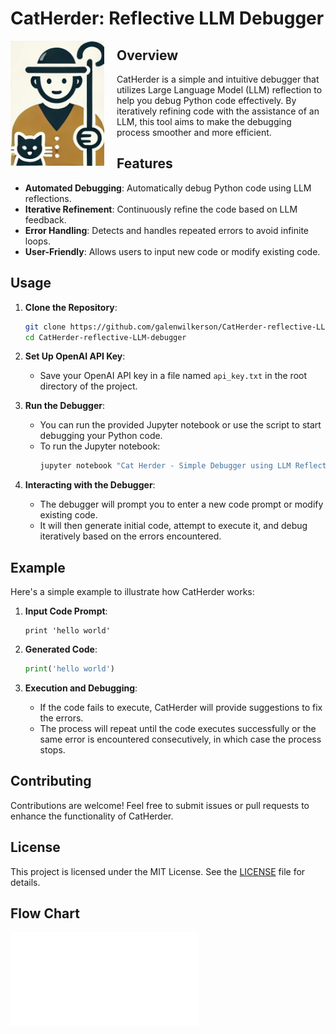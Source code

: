 # CatHerder: Reflective LLM Debugger

<img src="cat_herder.png" alt="CatHerder Debugger" width="150" height="200" align="left" style="margin-right: 20px;"/>

## Overview

CatHerder is a simple and intuitive debugger that utilizes Large Language Model (LLM) reflection to help you debug Python code effectively. By iteratively refining code with the assistance of an LLM, this tool aims to make the debugging process smoother and more efficient.

## Features

- **Automated Debugging**: Automatically debug Python code using LLM reflections.
- **Iterative Refinement**: Continuously refine the code based on LLM feedback.
- **Error Handling**: Detects and handles repeated errors to avoid infinite loops.
- **User-Friendly**: Allows users to input new code or modify existing code.

## Usage

1. **Clone the Repository**:
    ```bash
    git clone https://github.com/galenwilkerson/CatHerder-reflective-LLM-debugger.git
    cd CatHerder-reflective-LLM-debugger
    ```

2. **Set Up OpenAI API Key**:
    - Save your OpenAI API key in a file named `api_key.txt` in the root directory of the project.

3. **Run the Debugger**:
    - You can run the provided Jupyter notebook or use the script to start debugging your Python code.
    - To run the Jupyter notebook:
      ```bash
      jupyter notebook "Cat Herder - Simple Debugger using LLM Reflection.ipynb"
      ```

4. **Interacting with the Debugger**:
    - The debugger will prompt you to enter a new code prompt or modify existing code.
    - It will then generate initial code, attempt to execute it, and debug iteratively based on the errors encountered.

## Example

Here's a simple example to illustrate how CatHerder works:

1. **Input Code Prompt**:
    ```
    print 'hello world'
    ```

2. **Generated Code**:
    ```python
    print('hello world')
    ```

3. **Execution and Debugging**:
    - If the code fails to execute, CatHerder will provide suggestions to fix the errors.
    - The process will repeat until the code executes successfully or the same error is encountered consecutively, in which case the process stops.

## Contributing

Contributions are welcome! Feel free to submit issues or pull requests to enhance the functionality of CatHerder.

## License

This project is licensed under the MIT License. See the [LICENSE](LICENSE) file for details.

## Flow Chart

![PDF](./CatHerder_Flow.pdf)
